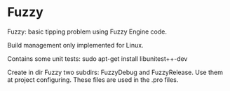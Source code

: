 # Fuzzy
Fuzzy: basic tipping problem using Fuzzy Engine code.

Build management only implemented for Linux.

Contains some unit tests: sudo apt-get install libunitest++-dev

Create in dir Fuzzy two subdirs: FuzzyDebug and FuzzyRelease. Use them at project configuring.
These files are used in the .pro files.

